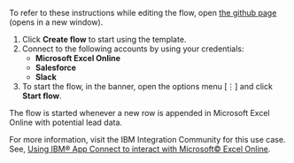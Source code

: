 To refer to these instructions while editing the flow, open [the github page](https://github.com/ot4i/app-connect-templates/tree/master/resources/markdown/?_instructions.md) (opens in a new window).

1. Click **Create flow** to start using the template.
2. Connect to the following accounts by using your credentials:
   - **Microsoft Excel Online** 
   - **Salesforce**
   - **Slack**
3. To start the flow, in the banner, open the options menu [⋮] and click **Start flow**.

The flow is started whenever a new row is appended in Microsoft Excel Online with potential lead data.

For more information, visit the IBM Integration Community for this use case. See, [Using IBM® App Connect to interact with Microsoft© Excel Online](https://community.ibm.com/community/user/integration/blogs/shamini-arumugam1/2022/09/01/using-ibm-app-connect-with-microsoft-excel).

